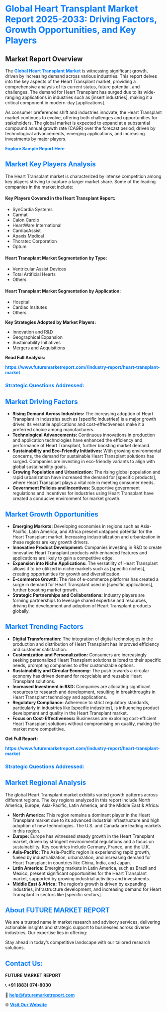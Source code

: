 <h1 style="color: #007BFF;">Global Heart Transplant Market Report 2025-2033: Driving Factors, Growth Opportunities, and Key Players</h1>

<section id="overview">
<h2>Market Report Overview</h2>
<p>The <a href="https://www.futuremarketreport.com//industry-report/heart-transplant-market" style="color: #007BFF; text-decoration: none;"><strong>Global Heart Transplant Market</strong></a> is witnessing significant growth, driven by increasing demand across various industries. This report delves into the key aspects of the Heart Transplant market, providing a comprehensive analysis of its current status, future potential, and challenges. The demand for Heart Transplant has surged due to its wide-ranging applications in industries such as [insert industries], making it a critical component in modern-day [applications].</p>
<p>As consumer preferences shift and industries innovate, the Heart Transplant market continues to evolve, offering both challenges and opportunities for stakeholders. The global market is expected to expand at a substantial compound annual growth rate (CAGR) over the forecast period, driven by technological advancements, emerging applications, and increasing investments by major players.</p>
</section>

<section id="overview">
<p><a href="https://www.futuremarketreport.com//request-sample/reportId=64497" style="color: #007BFF; text-decoration: none;"><strong>Explore Sample Report Here</strong></a></p>
</section>

<section id="key-players">
<h2 style="color: #007BFF;">Market Key Players Analysis</h2>
<p>The Heart Transplant market is characterized by intense competition among key players striving to capture a larger market share. Some of the leading companies in the market include:</p>
<h4>Key Players Covered in the Heart Transplant Report:</h4>
<ul><li>SynCardia Systems</li><li>Carmat</li><li>Calon Cardio</li><li>HeartWare International</li><li>CardiacAssist</li><li>Apaxis Medical</li><li>Thoratec Corporation</li><li>Optum</li></ul>
<h4>Heart Transplant Market Segmentation by Type:</h4>
<ul><li>Ventricular Assist Devices</li><li>Total Artificial Hearts</li><li>Others</li></ul>

<h4>Heart Transplant Market Segmentation by Application:</h4>
<ul><li>Hospital</li><li>Cardiac Insitutes</li><li>Others</li></ul>
<p><strong>Key Strategies Adopted by Market Players:</strong></p>
<ul>
<li>Innovation and R&D</li>
<li>Geographical Expansion</li>
<li>Sustainability Initiatives</li>
<li>Mergers and Acquisitions</li>
</ul>
</section>

<section>
<p><strong>Read Full Analysis: </strong></p><a href="https://www.futuremarketreport.com//industry-report/heart-transplant-market" style="color: #007BFF; text-decoration: none;"><strong>https://www.futuremarketreport.com//industry-report/heart-transplant-market</strong></a>
<h3 style="color: #007BFF;">Strategic Questions Addressed:</h3>
</section>

<section id="driving-factors">
<h2 style="color: #007BFF;">Market Driving Factors</h2>
<ul>
<li><strong>Rising Demand Across Industries:</strong> The increasing adoption of Heart Transplant in industries such as [specific industries] is a major growth driver. Its versatile applications and cost-effectiveness make it a preferred choice among manufacturers.</li>
<li><strong>Technological Advancements:</strong> Continuous innovations in production and application technologies have enhanced the efficiency and performance of Heart Transplant, further boosting market demand.</li>
<li><strong>Sustainability and Eco-Friendly Initiatives:</strong> With growing environmental concerns, the demand for sustainable Heart Transplant solutions has surged. Companies are investing in eco-friendly variants to align with global sustainability goals.</li>
<li><strong>Growing Population and Urbanization:</strong> The rising global population and rapid urbanization have increased the demand for [specific products], where Heart Transplant plays a vital role in meeting consumer needs.</li>
<li><strong>Government Policies and Incentives:</strong> Supportive government regulations and incentives for industries using Heart Transplant have created a conducive environment for market growth.</li>
</ul>
</section>

<section id="growth-opportunities">
<h2 style="color: #007BFF;">Market Growth Opportunities</h2>
<ul>
<li><strong>Emerging Markets:</strong> Developing economies in regions such as Asia-Pacific, Latin America, and Africa present untapped potential for the Heart Transplant market. Increasing industrialization and urbanization in these regions are key growth drivers.</li>
<li><strong>Innovative Product Development:</strong> Companies investing in R&D to create innovative Heart Transplant products with enhanced features and applications are likely to gain a competitive edge.</li>
<li><strong>Expansion into Niche Applications:</strong> The versatility of Heart Transplant allows it to be utilized in niche markets such as [specific niches], creating opportunities for growth and diversification.</li>
<li><strong>E-commerce Growth:</strong> The rise of e-commerce platforms has created a surge in demand for Heart Transplant used in [specific applications], further boosting market growth.</li>
<li><strong>Strategic Partnerships and Collaborations:</strong> Industry players are forming partnerships to leverage shared expertise and resources, driving the development and adoption of Heart Transplant products globally.</li>
</ul>
</section>

<section id="trending-factors">
<h2 style="color: #007BFF;">Market Trending Factors</h2>
<ul>
<li><strong>Digital Transformation:</strong> The integration of digital technologies in the production and distribution of Heart Transplant has improved efficiency and customer satisfaction.</li>
<li><strong>Customization and Personalization:</strong> Consumers are increasingly seeking personalized Heart Transplant solutions tailored to their specific needs, prompting companies to offer customizable options.</li>
<li><strong>Sustainability and Circular Economy:</strong> The push towards a circular economy has driven demand for recyclable and reusable Heart Transplant solutions.</li>
<li><strong>Increased Investment in R&D:</strong> Companies are allocating significant resources to research and development, resulting in breakthroughs in Heart Transplant technology and applications.</li>
<li><strong>Regulatory Compliance:</strong> Adherence to strict regulatory standards, particularly in industries like [specific industries], is influencing product development and quality in the Heart Transplant market.</li>
<li><strong>Focus on Cost-Effectiveness:</strong> Businesses are exploring cost-efficient Heart Transplant solutions without compromising on quality, making the market more competitive.</li>
</ul>
</section>

<section>
<p><strong>Get Full Report: </strong></p><a href="https://www.futuremarketreport.com//industry-report/heart-transplant-market" style="color: #007BFF; text-decoration: none;"><strong>https://www.futuremarketreport.com//industry-report/heart-transplant-market</strong></a>
<h3 style="color: #007BFF;">Strategic Questions Addressed:</h3>
</section>


<section id="regional-analysis">
<h2 style="color: #007BFF;">Market Regional Analysis</h2>
<p>The global Heart Transplant market exhibits varied growth patterns across different regions. The key regions analyzed in this report include North America, Europe, Asia-Pacific, Latin America, and the Middle East & Africa:</p>
<ul>
<li><strong>North America:</strong> This region remains a dominant player in the Heart Transplant market due to its advanced industrial infrastructure and high adoption of new technologies. The U.S. and Canada are leading markets in this region.</li>
<li><strong>Europe:</strong> Europe has witnessed steady growth in the Heart Transplant market, driven by stringent environmental regulations and a focus on sustainability. Key countries include Germany, France, and the U.K.</li>
<li><strong>Asia-Pacific:</strong> The Asia-Pacific region is experiencing rapid growth, fueled by industrialization, urbanization, and increasing demand for Heart Transplant in countries like China, India, and Japan.</li>
<li><strong>Latin America:</strong> Emerging markets in Latin America, such as Brazil and Mexico, present significant opportunities for the Heart Transplant market, supported by growing industrial activities and investments.</li>
<li><strong>Middle East & Africa:</strong> The region’s growth is driven by expanding industries, infrastructure development, and increasing demand for Heart Transplant in sectors like [specific sectors].</li>
</ul>
</section>

<footer>
<h2 style="color: #007BFF;">About FUTURE MARKET REPORT</h2>
<p>We are a trusted name in market research and advisory services, delivering actionable insights and strategic support to businesses across diverse industries. Our expertise lies in offering:</p>

<p>Stay ahead in today’s competitive landscape with our tailored research solutions.</p>

<h2 style="color: #007BFF;">Contact Us:</h2>
<p><strong>FUTURE MARKET REPORT</strong></p>
<p>📞 <strong>+91 (883) 074-8030</strong></p>
<p>📧 <strong><a href="mailto:help@futuremarketreport.com" style="color: #007BFF;">help@futuremarketreport.com</a></strong></p>
<p>🌐 <strong><a href="https://www.futuremarketreport.com/" style="color: #007BFF;">Visit Our Website</a></strong></p>
</footer>
